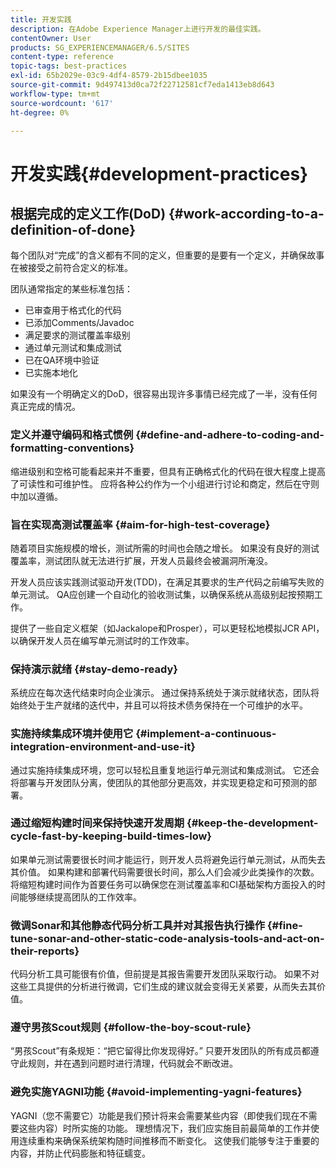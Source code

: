 ```yaml
---
title: 开发实践
description: 在Adobe Experience Manager上进行开发的最佳实践。
contentOwner: User
products: SG_EXPERIENCEMANAGER/6.5/SITES
content-type: reference
topic-tags: best-practices
exl-id: 65b2029e-03c9-4df4-8579-2b15dbee1035
source-git-commit: 9d497413d0ca72f22712581cf7eda1413eb8d643
workflow-type: tm+mt
source-wordcount: '617'
ht-degree: 0%

---
```


# 开发实践{#development-practices}

## 根据完成的定义工作(DoD) {#work-according-to-a-definition-of-done}

每个团队对“完成”的含义都有不同的定义，但重要的是要有一个定义，并确保故事在被接受之前符合定义的标准。

团队通常指定的某些标准包括：

* 已审查用于格式化的代码
* 已添加Comments/Javadoc
* 满足要求的测试覆盖率级别
* 通过单元测试和集成测试
* 已在QA环境中验证
* 已实施本地化

如果没有一个明确定义的DoD，很容易出现许多事情已经完成了一半，没有任何真正完成的情况。

### 定义并遵守编码和格式惯例 {#define-and-adhere-to-coding-and-formatting-conventions}

缩进级别和空格可能看起来并不重要，但具有正确格式化的代码在很大程度上提高了可读性和可维护性。 应将各种公约作为一个小组进行讨论和商定，然后在守则中加以遵循。

### 旨在实现高测试覆盖率  {#aim-for-high-test-coverage}

随着项目实施规模的增长，测试所需的时间也会随之增长。 如果没有良好的测试覆盖率，测试团队就无法进行扩展，开发人员最终会被漏洞所淹没。

开发人员应该实践测试驱动开发(TDD)，在满足其要求的生产代码之前编写失败的单元测试。 QA应创建一个自动化的验收测试集，以确保系统从高级别起按预期工作。

提供了一些自定义框架（如Jackalope和Prosper），可以更轻松地模拟JCR API，以确保开发人员在编写单元测试时的工作效率。

### 保持演示就绪 {#stay-demo-ready}

系统应在每次迭代结束时向企业演示。 通过保持系统处于演示就绪状态，团队将始终处于生产就绪的迭代中，并且可以将技术债务保持在一个可维护的水平。

### 实施持续集成环境并使用它 {#implement-a-continuous-integration-environment-and-use-it}

通过实施持续集成环境，您可以轻松且重复地运行单元测试和集成测试。 它还会将部署与开发团队分离，使团队的其他部分更高效，并实现更稳定和可预测的部署。

### 通过缩短构建时间来保持快速开发周期 {#keep-the-development-cycle-fast-by-keeping-build-times-low}

如果单元测试需要很长时间才能运行，则开发人员将避免运行单元测试，从而失去其价值。 如果构建和部署代码需要很长时间，那么人们会减少此类操作的次数。 将缩短构建时间作为首要任务可以确保您在测试覆盖率和CI基础架构方面投入的时间能够继续提高团队的工作效率。

### 微调Sonar和其他静态代码分析工具并对其报告执行操作 {#fine-tune-sonar-and-other-static-code-analysis-tools-and-act-on-their-reports}

代码分析工具可能很有价值，但前提是其报告需要开发团队采取行动。 如果不对这些工具提供的分析进行微调，它们生成的建议就会变得无关紧要，从而失去其价值。

### 遵守男孩Scout规则 {#follow-the-boy-scout-rule}

“男孩Scout”有条规矩：“把它留得比你发现得好。” 只要开发团队的所有成员都遵守此规则，并在遇到问题时进行清理，代码就会不断改进。

### 避免实施YAGNI功能 {#avoid-implementing-yagni-features}

YAGNI（您不需要它）功能是我们预计将来会需要某些内容（即使我们现在不需要这些内容）时所实施的功能。 理想情况下，我们应实施目前最简单的工作并使用连续重构来确保系统架构随时间推移而不断变化。 这使我们能够专注于重要的内容，并防止代码膨胀和特征蠕变。
